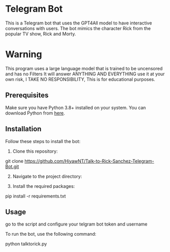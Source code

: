 # Telegram Bot

This is a Telegram bot that uses the GPT4All model to have interactive conversations with users. The bot mimics the character Rick from the popular TV show, Rick and Morty.


# Warning
This program uses a large language model that is trained to be uncensored and has no Filters It will answer ANYTHING AND EVERYTHING use it at your own risk, I TAKE NO RESPONSIBILITY, This is for educational purposes.

## Prerequisites

Make sure you have Python 3.8+ installed on your system. You can download Python from [here](https://www.python.org/downloads/).

## Installation

Follow these steps to install the bot:

1. Clone this repository:

git clone https://github.com/HiyawNT/Talk-to-Rick-Sanchez-Telegram-Bot.git

2. Navigate to the project directory:

3. Install the required packages:

pip install -r requirements.txt

## Usage

go to the script and configure your telgram bot token and username

To run the bot, use the following command:

python talktorick.py
